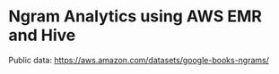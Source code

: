 # Ngram Analytics using AWS EMR and Hive

Public data: https://aws.amazon.com/datasets/google-books-ngrams/

